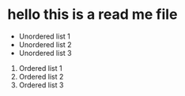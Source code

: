 # hello this is a read me file

- Unordered list 1
- Unordered list 2
- Unordered list 3


1. Ordered list 1
2. Ordered list 2
3. Ordered list 3